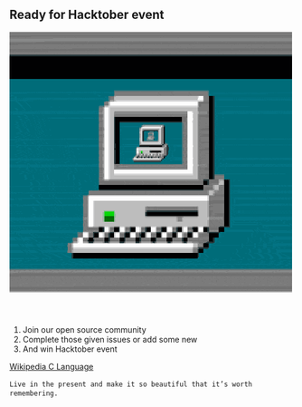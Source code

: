 ## Ready for Hacktober event

![](giphy.gif)

1. Join our open source community
2. Complete those given issues or add some new
3. And win Hacktober event

[Wikipedia C Language](https://en.wikipedia.org/wiki/C)

```
Live in the present and make it so beautiful that it’s worth remembering.
```
